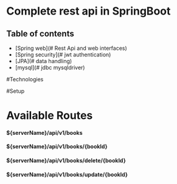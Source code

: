# Complete rest api in SpringBoot

## Table of contents
* [Spring web](# Rest Api and web interfaces)
* [Spring security](# jwt authentication)
* [JPA](# data handling)
* [mysql](# jdbc mysqldriver)


#Technologies



#Setup


# Available Routes

#### ${serverName}/api/v1/books
#### ${serverName}/api/v1/books/{bookId}
#### ${serverName}/api/v1/books/delete/{bookId}
#### ${serverName}/api/v1/books/update/{bookId}
